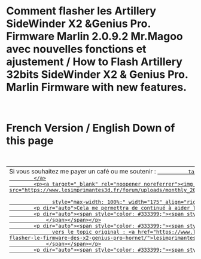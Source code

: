 <!DOCTYPE html>
<html>
  <head>
    <meta http-equiv="content-type" content="text/html; charset=UTF-8">
  </head>
  <body>
    <h1 dir="auto">Comment flasher les Artillery SideWinder X2
      &amp;Genius Pro. Firmware Marlin 2.0.9.2 Mr.Magoo avec nouvelles fonctions
      et ajustement / How to Flash Artillery 32bits SideWinder X2 &amp; Genius
      Pro. Marlin Firmware with new features.</h1>
    &nbsp;&nbsp;
    <p></p>
    <h1 dir="auto">French Version / English Down of this page</h1>
    <p></p>
    <br>
    <table style="width: 100%; height: 230px;" border="0">
      <tbody>
        <tr>
          <td>Si vous souhaitez me payer un café ou me soutenir : <a href="https://www.paypal.com/paypalme/MrMagounet"

              target="_blank"> Paypalme/MrMagounet<br>
            </a>
            <p><a target="_blank" rel="noopener noreferrer"><img src="https://www.lesimprimantes3d.fr/forum/uploads/monthly_2021_02/logo.png.7b007150fa09975916925b46c74c4133.png"

                  style="max-width: 100%;" width="175" align="right"></a></p>
            <p dir="auto">Cela me permettra de continué à aider la communauté.</p>
            <p dir="auto"><span style="color: #333399;"><span style="color: #330033;"><br>
                </span></span></p>
            <p dir="auto"><span style="color: #333399;"><span style="color: #330033;">Liens
                  vers le topic original : <a href="https://www.lesimprimantes3d.fr/forum/topic/44697-tuto-comment-flasher-le-firmware-des-x2-genius-pro-hornet/">lesimprimantes3d.fr</a><br>
                </span></span></p>
            <p dir="auto"><span style="color: #333399;"><span style="color: #330033;">Vidéo
                  Youtube sur ce Tuto avec Flash Artillery X2 : <a href="https://www.youtube.com/watch?v=SnRNQQoOKaw&amp;t=99s">3DK
                    Maker</a></span></span></p>
          </td>
        </tr>
      </tbody>
    </table>
    <br>
    <h2 dir="auto"><a id="user-content-marlin-20" class="anchor" href="#marlin-20"><svg

          class="octicon octicon-link" viewBox="0 0 16 16" width="16" height="16"></svg></a><u>Comment
        Flasher la carte mère Artillery Ruby</u></h2>
    <p dir="auto">Pour pouvoir activé de nouvelle fonction sur les nouvelle
      imprimante 32bits Artillery, il sera nécessaire d'effectuer un Flash d'un
      nouveau Firmware Marlin avec les fonctions souhaité activé sur la carte
      Ruby.</p>
    <p dir="auto">J'ai réaliser un petit Tutoriel au format PDF expliquant en
      détail comment réussir à Flasher votre imprimante 3D Artillery équipé de
      la Carte Mère Ruby.</p>
    <p dir="auto">-------------------------------------------------------------------------</p>
    <p dir="auto"><span style="box-sizing: border-box; color: rgb(231, 76, 60);">
        <b>je tiens à rappeler qu'il y a toujours un risque potentiel de bloquer
          votre carte mère, si un coupure de courant ou une erreur de
          manipulation est éffectué.</b></span></p>
    <b> </b>
    <p dir="auto"><b><span style="box-sizing: border-box; color: rgb(231, 76, 60);">Je
          ne peux être tenu responsable de tous dommage occasionné, même
          si&nbsp; il y a peu de risque.</span></b></p>
    <p dir="auto">-------------------------------------------------------------------------</p>
    <p dir="auto">Il sera nécessaire d'utilise un soft de chez STM
      (programmateur), et un soft de contrôle pour imprimante 3D comme Repetier
      Host ou Pronterface par exemple.&nbsp;&nbsp;</p>
    <p dir="auto">Je vous laisse prendre connaissance du tutoriel : <a href="https://github.com/MrMagounet/Frimware_Flash-Artillery_X2_GeniusPro/blob/main/TUTO-PDF_Comment_Flasher_son_Artillery-Ruby.pdf">Tuto
        PDF</a></p>
    <p dir="auto"></p>
    <p><br>
    </p>
    <p> </p>
    <h2 dir="auto"><a id="user-content-example-configurations" class="anchor" href="#example-configurations"><svg

          class="octicon octicon-link" viewBox="0 0 16 16" width="16" height="16"></svg></a><u>Marlin
        2.0.9.2 MrMagoo Fonctions et améliorations </u></h2>
    <p dir="auto"><u>Voici la liste des optimisations et ajouts :</u></p>
    <ul>
      <p dir="auto"> </p>
      <li>Passage à <b>Marlin 2.0.9.2</b> (Après mise à jour le mode <b>DFU </b>devrait
        pouvoir être activé sans ouvrir l'imprimante, si vous aviez une X2 qui
        le nécessitait)</li>
      <li>Passage des baudrate en <b>250000 </b>au lieu de <b> 115200</b>.</li>
      <li>Ajustements des valeurs sur la sécurité et la prévention d'incidents
        thermiques.</li>
      <li>Ajustements des Feedrates (X / Y / Z / E) de la X2.</li>
      <li>Ajustements des accélérations (principalement l'accélération de
        rétraction qui était excessive).</li>
      <li>Remplacement des fonctions "<b>Junction Deviation</b>" &amp; "<b>S-Curve</b>"
        par le "<b>Classic Jerk</b>" (les Jonction Déviation et S-Curve sont
        encore capricieuse sous Marlin pour le moment).</li>
      <li>Ajustement Feedrate du Z-Prob pour une plus grande efficacité du
        relevé de mesure du 3DTouch (Probing Fans Off).</li>
      <li>Activation de la fonction <b>M48 </b>(Test de répétabilité du
        capteur de nivellement automatique).</li>
      <li>Activation de la fonction "<b>Restore Leveling After G28</b>" (dès que
        un G28 est effectué les valeurs du dernier relevé sous automatiquement
        rechargé), plus besoin de G29 ou M420 S1 après le G28 dans le start
        Gcode 😉.</li>
      <li>Activation de la fonction <b>G26 </b>Mesh Validation.</li>
      <li><b>ABL </b>Relevé de Mesure en <b>49 </b>points au lieux de <b>25
        </b>points (c'est qu'un avis perso mais cela apporte plus de précision
        sur le relevé et donc sur la première couche).</li>
      <li>Activation du "<b>Nozzle Park Feature</b>" et "<b>Advanced Pause
          Feature</b>" (support M600 et parcage automatique de la tête en
        pause).</li>
      <li>Activation de la fonction "<b>Adaptative Step Smoothing</b>"
        (Augmentation de la résolution des mouvements multi axe, surtout a
        certaine fréquence de fonctionnement des moteurs).<br>
      </li>
      <li>Prise en compte du <b>BabyStepping</b> tout le temps et pas
        uniquement en cours de mouvement.</li>
      <li>Activation du "<b>Linear Advance</b>" avec valeur "K à 0" (ce qui vous
        permet de le laisser inactif a 0 ou d'effectué un test de calibration
        Linear Advance et d'ajuster sa valeur), le Linear Advance permet de
        garder un flux de matière constant sortant de la buse lors des
        accélérations et décélérations. Vidéo explication du Linear Advance
        &amp; Outils de génération du Gcode de calibration pour Linear Advance.</li>
      <li>Ajustement de la fonction "<b>ARC Welder</b>" avec une résolution bien
        plus importante.</li>
      <li>Activation de la fonction <b>M486 </b>pour les utilisateur de
        PrusaSlicer &amp; SuperSlicer (object cancelation)</li>
      <p></p>
    </ul>
    <h2 dir="auto"><a id="user-content-building-marlin-20" class="anchor" href="#building-marlin-20"><svg

          class="octicon octicon-link" viewBox="0 0 16 16" width="16" height="16"></svg></a><u>Firmware
        TFT pour le MKS TFT28</u></h2>
    <p dir="auto">Je proposerais des firmware TFT pré-configuré, mais<b>
        attention les portages de Firmware TFT issue du portage BTT (comme ceux
        de Digant &amp; Molise) ont des Bug de messages d'erreur M21 et de pause
        aléatoire M1 </b>depuis les versions Patch 6 &amp; Patch 7. <b><br>
      </b></p>
    <p dir="auto"><b><br>
      </b></p>
    <p></p>
  </body>
</html>

